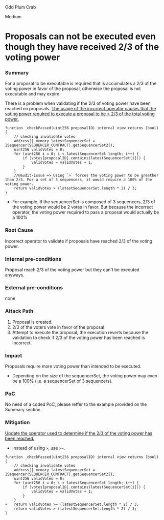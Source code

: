 Odd Plum Crab

Medium

# Proposals can not be executed even though they have received 2/3 of the voting power

### Summary

For a proposal to be executable is required that is accumulates a 2/3 of the voting power in favor of the proposal, otherwise the proposal is not executable and may expire.

There is a problem when validating if the 2/3 of voting power have been reached on proposals. [The usage of the incorrect operator causes that the voting power required to execute a proposal to be > 2/3 of the total voting power.](https://github.com/sherlock-audit/2024-08-morphl2/blob/main/morph/contracts/contracts/l2/staking/Gov.sol#L277)
```solidity
function _checkPassed(uint256 proposalID) internal view returns (bool) {
    // checking invalidate votes
    address[] memory latestSequencerSet = ISequencer(SEQUENCER_CONTRACT).getSequencerSet2();
    uint256 validVotes = 0;
    for (uint256 i = 0; i < latestSequencerSet.length; i++) {
        if (votes[proposalID].contains(latestSequencerSet[i])) {
            validVotes = validVotes + 1;
        }
    }
    //@audit-issue => Using `>` forces the voting power to be greather than 2/3. For a set of 3 sequencers, it would require a 100% of the voting power.
    return validVotes > (latestSequencerSet.length * 2) / 3;
}
```
- For example, if the sequencerSet is composed of 3 sequencers, 2/3 of the voting power would be 2 votes in favor. But because the incorrect operator, the voting power required to pass a proposal would actually be a 100%

### Root Cause

Incorrect operator to validate if proposals have reached 2/3 of the voting power.


### Internal pre-conditions

Proposal reach 2/3 of the voting power but they can't be executed anyways.


### External pre-conditions

none

### Attack Path

1. Proposal is created.
2. 2/3 of the voters vote in favor of the proposal
3. Attempt to execute the proposal, the execution reverts because the validation to check if 2/3 of the voting power has been reached is incorrect.

### Impact

Proposals require more voting power than intended to be executed.
- Depending on the size of the sequencerSet, the voting power may even be a 100% (i.e. a sequencerSet of 3 sequencers).

### PoC

No need of a coded PoC, please reffer to the example provided on the Summary section.


### Mitigation

[Update the operator used to determine if the 2/3 of the voting power has been reached.](https://github.com/sherlock-audit/2024-08-morphl2/blob/main/morph/contracts/contracts/l2/staking/Gov.sol#L277)
- Instead of using `>`, use `>=`.

```solidity
function _checkPassed(uint256 proposalID) internal view returns (bool) {
    // checking invalidate votes
    address[] memory latestSequencerSet = ISequencer(SEQUENCER_CONTRACT).getSequencerSet2();
    uint256 validVotes = 0;
    for (uint256 i = 0; i < latestSequencerSet.length; i++) {
        if (votes[proposalID].contains(latestSequencerSet[i])) {
            validVotes = validVotes + 1;
        }
    }
+   return validVotes >= (latestSequencerSet.length * 2) / 3;
-   return validVotes > (latestSequencerSet.length * 2) / 3;
}
```